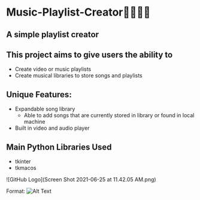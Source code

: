 # Music-Playlist-Creator🎷🎸🎶🎵
## A simple playlist creator 
## This project aims to give users the ability to 
* Create video or music playlists
* Create musical libraries to store songs and playlists
## Unique Features: 
* Expandable song library
  * Able to add songs that are currently stored in library or found in local machine
* Built in video and audio player
## Main Python Libraries Used
* tkinter
* tkmacos

![GitHub Logo](Screen Shot 2021-06-25 at 11.42.05 AM.png)

Format: ![Alt Text](url)

